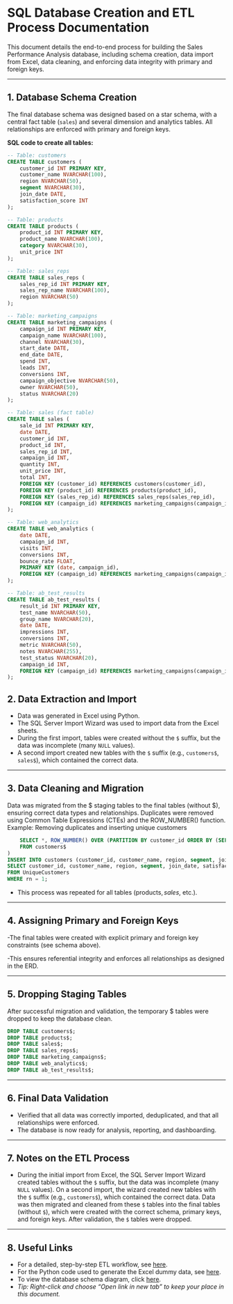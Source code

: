 # SQL Database Creation and ETL Process Documentation

This document details the end-to-end process for building the Sales Performance Analysis database, including schema creation, data import from Excel, data cleaning, and enforcing data integrity with primary and foreign keys.

---

## 1. Database Schema Creation

The final database schema was designed based on a star schema, with a central fact table (`sales`) and several dimension and analytics tables. All relationships are enforced with primary and foreign keys.



**SQL code to create all tables:**

```sql
-- Table: customers
CREATE TABLE customers (
    customer_id INT PRIMARY KEY,
    customer_name NVARCHAR(100),
    region NVARCHAR(50),
    segment NVARCHAR(30),
    join_date DATE,
    satisfaction_score INT
);

-- Table: products
CREATE TABLE products (
    product_id INT PRIMARY KEY,
    product_name NVARCHAR(100),
    category NVARCHAR(30),
    unit_price INT
);

-- Table: sales_reps
CREATE TABLE sales_reps (
    sales_rep_id INT PRIMARY KEY,
    sales_rep_name NVARCHAR(100),
    region NVARCHAR(50)
);

-- Table: marketing_campaigns
CREATE TABLE marketing_campaigns (
    campaign_id INT PRIMARY KEY,
    campaign_name NVARCHAR(100),
    channel NVARCHAR(30),
    start_date DATE,
    end_date DATE,
    spend INT,
    leads INT,
    conversions INT,
    campaign_objective NVARCHAR(50),
    owner NVARCHAR(50),
    status NVARCHAR(20)
);

-- Table: sales (fact table)
CREATE TABLE sales (
    sale_id INT PRIMARY KEY,
    date DATE,
    customer_id INT,
    product_id INT,
    sales_rep_id INT,
    campaign_id INT,
    quantity INT,
    unit_price INT,
    total INT,
    FOREIGN KEY (customer_id) REFERENCES customers(customer_id),
    FOREIGN KEY (product_id) REFERENCES products(product_id),
    FOREIGN KEY (sales_rep_id) REFERENCES sales_reps(sales_rep_id),
    FOREIGN KEY (campaign_id) REFERENCES marketing_campaigns(campaign_id)
);

-- Table: web_analytics
CREATE TABLE web_analytics (
    date DATE,
    campaign_id INT,
    visits INT,
    conversions INT,
    bounce_rate FLOAT,
    PRIMARY KEY (date, campaign_id),
    FOREIGN KEY (campaign_id) REFERENCES marketing_campaigns(campaign_id)
);

-- Table: ab_test_results
CREATE TABLE ab_test_results (
    result_id INT PRIMARY KEY,
    test_name NVARCHAR(50),
    group_name NVARCHAR(20),
    date DATE,
    impressions INT,
    conversions INT,
    metric NVARCHAR(50),
    notes NVARCHAR(255),
    test_status NVARCHAR(20),
    campaign_id INT,
    FOREIGN KEY (campaign_id) REFERENCES marketing_campaigns(campaign_id)
);
```

## 2. Data Extraction and Import

- Data was generated in Excel using Python.
- The SQL Server Import Wizard was used to import data from the Excel sheets.
- During the first import, tables were created without the `$` suffix, but the data was incomplete (many `NULL` values).
- A second import created new tables with the `$` suffix (e.g., `customers$`, `sales$`), which contained the correct data.
---
 ## 3. Data Cleaning and Migration
Data was migrated from the $ staging tables to the final tables (without $), ensuring correct data types and relationships.
Duplicates were removed using Common Table Expressions (CTEs) and the ROW_NUMBER() function.
Example: Removing duplicates and inserting unique customers
``` SQL ;WITH UniqueCustomers AS (
    SELECT *, ROW_NUMBER() OVER (PARTITION BY customer_id ORDER BY (SELECT 0)) AS rn
    FROM customers$
)
INSERT INTO customers (customer_id, customer_name, region, segment, join_date, satisfaction_score)
SELECT customer_id, customer_name, region, segment, join_date, satisfaction_score
FROM UniqueCustomers
WHERE rn = 1;
```
- This process was repeated for all tables (products$, sales$, etc.).
---

## 4. Assigning Primary and Foreign Keys
-The final tables were created with explicit primary and foreign key constraints (see schema above).

-This ensures referential integrity and enforces all relationships as designed in the ERD.

---
## 5. Dropping Staging Tables
After successful migration and validation, the temporary $ tables were dropped to keep the database clean.
``` sql
DROP TABLE customers$;
DROP TABLE products$;
DROP TABLE sales$;
DROP TABLE sales_reps$;
DROP TABLE marketing_campaigns$;
DROP TABLE web_analytics$;
DROP TABLE ab_test_results$;
```
---
## 6. Final Data Validation
- Verified that all data was correctly imported, deduplicated, and that all relationships were enforced.
- The database is now ready for analysis, reporting, and dashboarding.
---

## 7. Notes on the ETL Process

- During the initial import from Excel, the SQL Server Import Wizard created tables without the `$` suffix, but the data was incomplete (many `NULL` values). On a second import, the wizard created new tables with the `$` suffix (e.g., `customers$`), which contained the correct data. Data was then migrated and cleaned from these `$` tables into the final tables (without `$`), which were created with the correct schema, primary keys, and foreign keys. After validation, the `$` tables were dropped.

---
## 8. Useful Links
- For a detailed, step-by-step ETL workflow, see [here](https://github.com/Serkan-Dursun/SerkanDursun-Portfolio/blob/76f409f865216cc7e12a0de1246648a2cd38ba71/notebooks/ETL_Processes.md).
- For the Python code used to generate the Excel dummy data, see [here](https://github.com/Serkan-Dursun/SerkanDursun-Portfolio/blob/main/notebooks/Python_Code_to_create_Excel_Dummy_Data.md).
- To view the database schema diagram, click [here](https://github.com/Serkan-Dursun/SerkanDursun-Portfolio/blob/main/images/SQL_Sales_Analysis_db_Diagram.jpg).
-  _Tip: Right-click and choose “Open link in new tab” to keep your place in this document._
